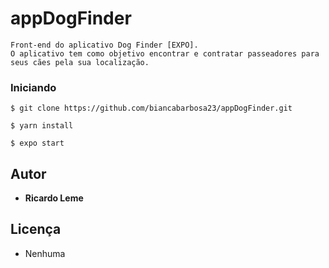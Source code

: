 # appDogFinder

    Front-end do aplicativo Dog Finder [EXPO].
    O aplicativo tem como objetivo encontrar e contratar passeadores para seus cães pela sua localização.

### Iniciando

```
$ git clone https://github.com/biancabarbosa23/appDogFinder.git
```

```
$ yarn install
```

```
$ expo start
```

## Autor

- **Ricardo Leme**

## Licença

- Nenhuma
